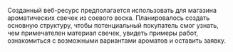 Созданный веб-ресурс предполагается использовать для магазина
ароматических свечек из соевого воска. Планировалось создать основную
структуру, чтобы потенциальный покупатель смог узнать, чем примечателен
материал свечек, увидеть примеры работ, ознакомиться с возможными
вариантами ароматов и оставить заявку.

